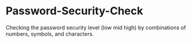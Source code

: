 # Password-Security-Check
Checking the password security level (low mid high) by combinations of numbers, symbols, and characters.
